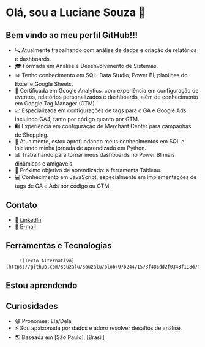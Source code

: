 # Olá, sou a Luciane Souza 👋

## Bem vindo ao meu perfil GitHub!!!

- 🔍 Atualmente trabalhando com análise de dados e criação de relatórios e dashboards.
- 🎓 Formada em Análise e Desenvolvimento de Sistemas.
- 📊 Tenho conhecimento em SQL, Data Studio, Power BI, planilhas do Excel e Google Sheets.
- 🚀 Certificada em Google Analytics, com experiência em configuração de eventos, relatórios personalizados e dashboards, além de conhecimento em Google Tag Manager (GTM).
- 📈 Especializada em configurações de tags para o GA e Google Ads, incluindo GA4, tanto por código quanto por GTM.
- 🛍️ Experiência em configuração de Merchant Center para campanhas de Shopping.
- 🌱 Atualmente, estou aprofundando meus conhecimentos em SQL e iniciando minha jornada de aprendizado em Python.
- 📊 Trabalhando para tornar meus dashboards no Power BI mais dinâmicos e amigáveis.
- 📖 Próximo objetivo de aprendizado: a ferramenta Tableau.
- 💻 Conhecimento em JavaScript, especialmente em implementações de tags de GA e Ads por código ou GTM.

## Contato

- 🔗 [LinkedIn](https://www.linkedin.com/in/luciane-souza-24abbb14b/)
- 📧 [E-mail](lucianesouzalu1@gmail.com)

## Ferramentas e Tecnologias

         ![Texto Alternativo](https://github.com/souzalu/souzalu/blob/97b24471578f486dd2f0343f118d7f8ddf8385c4/sql.png)




          

## Estou aprendendo

          

## Curiosidades

- 😄 Pronomes: Ela/Dela
- ⚡ Sou apaixonada por dados e adoro resolver desafios de análise.
- 🌎 Baseada em [São Paulo], [Brasil]

